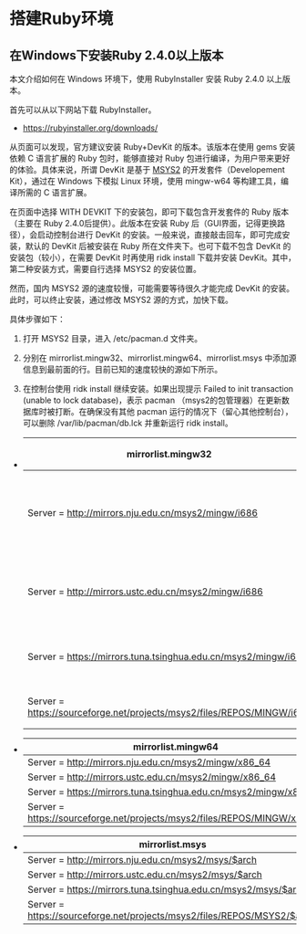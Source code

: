 # 搭建Ruby环境
## 在Windows下安装Ruby 2.4.0以上版本

本文介绍如何在 Windows 环境下，使用 RubyInstaller 安装 Ruby 2.4.0 以上版本。

首先可以从以下网站下载 RubyInstaller。

+ <https://rubyinstaller.org/downloads/>

从页面可以发现，官方建议安装 Ruby+DevKit 的版本。该版本在使用 gems 安装依赖 C 语言扩展的 Ruby 包时，能够直接对 Ruby 包进行编译，为用户带来更好的体验。具体来说，所谓 DevKit 是基于 [MSYS2](http://www.msys2.org/) 的开发套件（Developement Kit），通过在 Windows 下模拟 Linux 环境，使用 mingw-w64 等构建工具，编译所需的 C 语言扩展。

在页面中选择 WITH DEVKIT 下的安装包，即可下载包含开发套件的 Ruby 版本（主要在 Ruby 2.4.0后提供）。此版本在安装 Ruby 后（GUI界面，记得更换路径），会启动控制台进行 DevKit 的安装。一般来说，直接敲击回车，即可完成安装，默认的 DevKit 后被安装在 Ruby 所在文件夹下。也可下载不包含 DevKit 的安装包（较小），在需要 DevKit 时再使用 ridk install 下载并安装 DevKit。其中，第二种安装方式，需要自行选择 MSYS2 的安装位置。

然而，国内 MSYS2 源的速度较慢，可能需要等待很久才能完成 DevKit 的安装。此时，可以终止安装，通过修改 MSYS2 源的方式，加快下载。

具体步骤如下：

1. 打开 MSYS2 目录，进入 /etc/pacman.d 文件夹。

2. 分别在 mirrorlist.mingw32、mirrorlist.mingw64、mirrorlist.msys 中添加源信息到最前面的行。目前已知的速度较快的源如下所示。

3. 在控制台使用 ridk install 继续安装。如果出现提示 Failed to init transaction (unable to lock database)，表示 pacman （msys2的包管理器）在更新数据库时被打断。在确保没有其他 pacman 运行的情况下（留心其他控制台），可以删除 /var/lib/pacman/db.lck 并重新运行 ridk install。

+ | mirrorlist.mingw32 | 说明 |
  | - | - |
  | Server = http://mirrors.nju.edu.cn/msys2/mingw/i686 | 南京大学镜像 |
  | Server = http://mirrors.ustc.edu.cn/msys2/mingw/i686 | 中科大镜像 |
  | Server = https://mirrors.tuna.tsinghua.edu.cn/msys2/mingw/i686 | 清华镜像 |
  | Server = https://sourceforge.net/projects/msys2/files/REPOS/MINGW/i686 | SF镜像 |

+ | mirrorlist.mingw64 |
  | - |
  | Server = http://mirrors.nju.edu.cn/msys2/mingw/x86_64 |
  | Server = http://mirrors.ustc.edu.cn/msys2/mingw/x86_64 |
  | Server = https://mirrors.tuna.tsinghua.edu.cn/msys2/mingw/x86_64 |
  | Server = https://sourceforge.net/projects/msys2/files/REPOS/MINGW/x86_64 |

+ | mirrorlist.msys |
  | - |
  | Server = http://mirrors.nju.edu.cn/msys2/msys/$arch |
  | Server = http://mirrors.ustc.edu.cn/msys2/msys/$arch |
  | Server = https://mirrors.tuna.tsinghua.edu.cn/msys2/msys/$arch |
  | Server = https://sourceforge.net/projects/msys2/files/REPOS/MSYS2/$arch/ |
